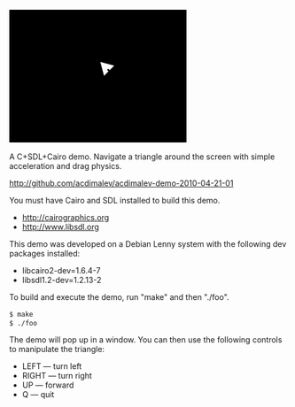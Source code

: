 ![screenshot](http://github.com/acdimalev/acdimalev-demo-2010-04-21-01/raw/master/screenshot.png)

A C+SDL+Cairo demo.  Navigate a triangle around the screen with simple acceleration and drag physics.

http://github.com/acdimalev/acdimalev-demo-2010-04-21-01

You must have Cairo and SDL installed to build this demo.

* http://cairographics.org
* http://www.libsdl.org

This demo was developed on a Debian Lenny system with the following dev packages installed:

* libcairo2-dev=1.6.4-7
* libsdl1.2-dev=1.2.13-2

To build and execute the demo, run "make" and then "./foo".

    $ make
    $ ./foo

The demo will pop up in a window.  You can then use the following controls to manipulate the triangle:

* LEFT &mdash; turn left
* RIGHT &mdash; turn right
* UP &mdash; forward
* Q &mdash; quit
